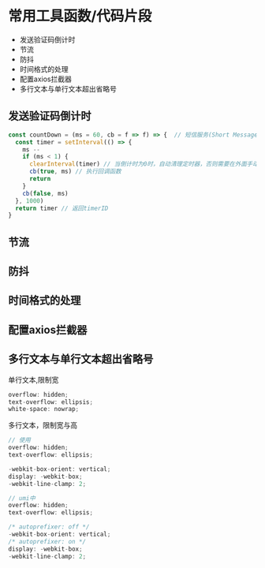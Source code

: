 # 常用工具函数/代码片段

- 发送验证码倒计时
- 节流
- 防抖
- 时间格式的处理
- 配置axios拦截器
- 多行文本与单行文本超出省略号

## 发送验证码倒计时

```js
const countDown = (ms = 60, cb = f => f) => {  // 短信服务(Short Message Service) millisecond 毫秒 cb callback
  const timer = setInterval(() => {
    ms --
    if (ms < 1) {
      clearInterval(timer) // 当倒计时为0时，自动清理定时器，否则需要在外面手动清理
      cb(true, ms) // 执行回调函数
      return
    }
    cb(false, ms)
  }, 1000)
  return timer // 返回timerID
}
```

## 节流

## 防抖

## 时间格式的处理

## 配置axios拦截器

## 多行文本与单行文本超出省略号

单行文本,限制宽
```js
overflow: hidden;
text-overflow: ellipsis;
white-space: nowrap;
```

多行文本，限制宽与高
```js
// 使用
overflow: hidden;
text-overflow: ellipsis;

-webkit-box-orient: vertical; 
display: -webkit-box;
-webkit-line-clamp: 2; 

// umi中
overflow: hidden;
text-overflow: ellipsis;

/* autoprefixer: off */
-webkit-box-orient: vertical;
/* autoprefixer: on */
display: -webkit-box;
-webkit-line-clamp: 2;
```